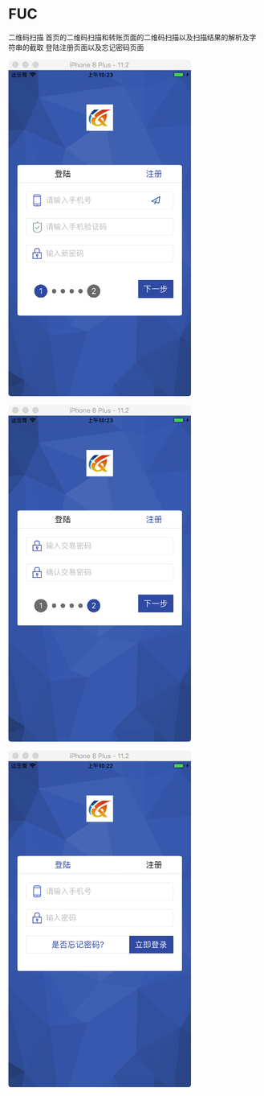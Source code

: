 # FUC
二维码扫描
首页的二维码扫描和转账页面的二维码扫描以及扫描结果的解析及字符串的截取
登陆注册页面以及忘记密码页面


![image](https://github.com/ZhangYuLin2016/FUC/blob/master/icon/1.png)


![image](https://github.com/ZhangYuLin2016/FUC/blob/master/icon/3.png)

![image](https://github.com/ZhangYuLin2016/FUC/blob/master/icon/2.png)


